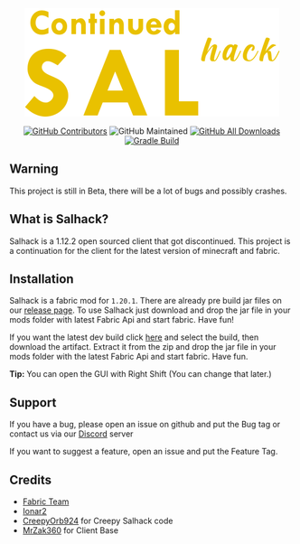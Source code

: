 <div align="center">

![icon.png](src%2Fmain%2Fresources%2Fassets%2Fmodid%2Ficon.png)

</div>
<div align="center">

[![GitHub Contributors](https://img.shields.io/github/contributors/CrytoPal/Continued-Salhack.svg)](https://github.com/CrytoPal/Continued-Salhack/graphs/contributors/)
![GitHub Maintained](https://img.shields.io/badge/Maintained-yes-green.svg)
[![GitHub All Downloads](https://img.shields.io/github/downloads/CrytoPal/Continued-Salhack/total.svg)](https://github.com/CrytoPal/Continued-Salhack/releases/)
[![Gradle Build](https://github.com/CrytoPal/Continued-Salhack/actions/workflows/gradle.yml/badge.svg)](https://github.com/CrytoPal/Continued-Salhack/actions)

</div>

## Warning

This project is still in Beta, there will be a lot of bugs and possibly crashes.

## What is Salhack?
Salhack is a 1.12.2 open sourced client that got discontinued. This project is a continuation for the client for the latest version of minecraft and fabric.

## Installation

Salhack is a fabric mod for `1.20.1`. There are already pre build jar files on our [release page](https://github.com/CrytoPal/Continued-Salhack/releases). To use Salhack just download and drop the jar file in your mods folder with latest Fabric Api and start fabric. Have fun!

If you want the latest dev build click [here](https://github.com/CrytoPal/Continued-Salhack/actions) and select the build, then download the artifact. Extract it from the zip and drop the jar file in your mods folder with the latest Fabric Api and start fabric. Have fun.

**Tip:** You can open the GUI with Right Shift (You can change that later.)

## Support

If you have a bug, please open an issue on github and put the Bug tag or contact us via our [Discord](https://discord.gg/ASsgCW8Wng) server

If you want to suggest a feature, open an issue and put the Feature Tag.

## Credits
- [Fabric Team](https://fabricmc.net/)
- [Ionar2](https://github.com/ionar2/spidermod)
- [CreepyOrb924](https://github.com/CreepyOrb924/creepy-salhack) for Creepy Salhack code
- [MrZak360](https://github.com/MrZak360/salhack-1.20-client-base) for Client Base
